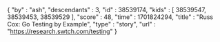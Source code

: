 {
  "by" : "ash",
  "descendants" : 3,
  "id" : 38539174,
  "kids" : [ 38539547, 38539453, 38539529 ],
  "score" : 48,
  "time" : 1701824294,
  "title" : "Russ Cox: Go Testing by Example",
  "type" : "story",
  "url" : "https://research.swtch.com/testing"
}
